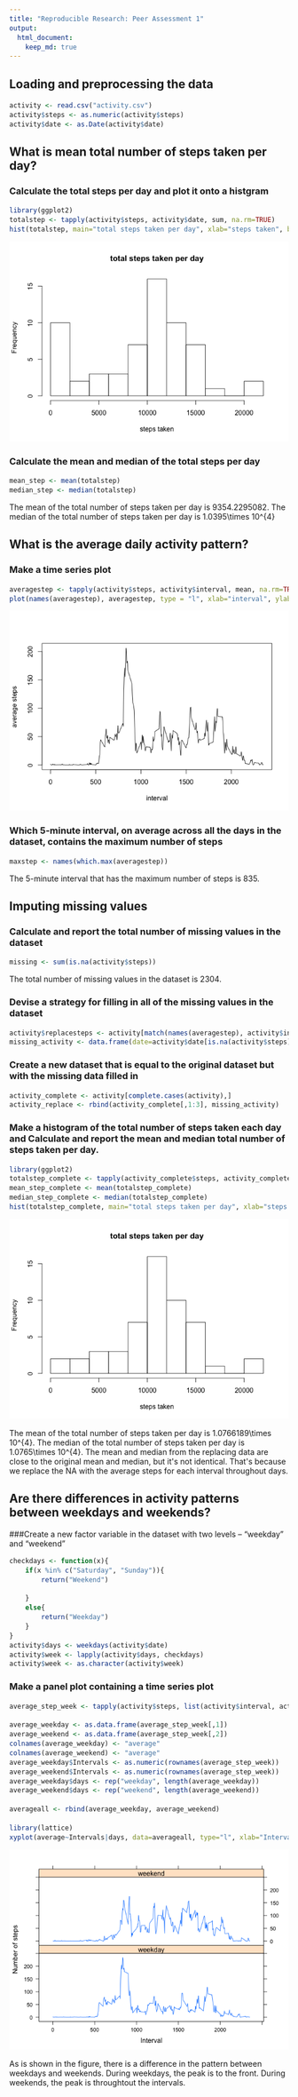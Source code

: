 ```yaml
---
title: "Reproducible Research: Peer Assessment 1"
output: 
  html_document:
    keep_md: true
---
```



## Loading and preprocessing the data

```r
activity <- read.csv("activity.csv")
activity$steps <- as.numeric(activity$steps)
activity$date <- as.Date(activity$date)
```


## What is mean total number of steps taken per day?
### Calculate the total steps per day and plot it onto a histgram

```r
library(ggplot2)
totalstep <- tapply(activity$steps, activity$date, sum, na.rm=TRUE)
hist(totalstep, main="total steps taken per day", xlab="steps taken", breaks = 10)
```

![](PA1_template_files/figure-html/unnamed-chunk-2-1.png)<!-- -->

### Calculate the mean and median of the total steps per day

```r
mean_step <- mean(totalstep)
median_step <- median(totalstep)
```
The mean of the total number of steps taken per day is 9354.2295082.
The median of the total number of steps taken per day is 1.0395\times 10^{4}


## What is the average daily activity pattern?
### Make a time series plot 

```r
averagestep <- tapply(activity$steps, activity$interval, mean, na.rm=TRUE)
plot(names(averagestep), averagestep, type = "l", xlab="interval", ylab="average steps")
```

![](PA1_template_files/figure-html/unnamed-chunk-4-1.png)<!-- -->

### Which 5-minute interval, on average across all the days in the dataset, contains the maximum number of steps

```r
maxstep <- names(which.max(averagestep))
```
The 5-minute interval that has the maximum number of steps is 835.


## Imputing missing values
### Calculate and report the total number of missing values in the dataset

```r
missing <- sum(is.na(activity$steps))
```
The total number of missing values in the dataset is 2304.

### Devise a strategy for filling in all of the missing values in the dataset

```r
activity$replacesteps <- activity[match(names(averagestep), activity$interval),3]
missing_activity <- data.frame(date=activity$date[is.na(activity$steps)], interval=activity$interval[is.na(activity$steps)], steps=activity$replacesteps[is.na(activity$steps)])
```

### Create a new dataset that is equal to the original dataset but with the missing data filled in

```r
activity_complete <- activity[complete.cases(activity),]
activity_replace <- rbind(activity_complete[,1:3], missing_activity)
```

### Make a histogram of the total number of steps taken each day and Calculate and report the mean and median total number of steps taken per day.

```r
library(ggplot2)
totalstep_complete <- tapply(activity_complete$steps, activity_complete$date, sum, na.rm=TRUE)
mean_step_complete <- mean(totalstep_complete)
median_step_complete <- median(totalstep_complete)
hist(totalstep_complete, main="total steps taken per day", xlab="steps taken", breaks = 10)
```

![](PA1_template_files/figure-html/unnamed-chunk-9-1.png)<!-- -->

The mean of the total number of steps taken per day is 1.0766189\times 10^{4}.
The median of the total number of steps taken per day is 1.0765\times 10^{4}.
The mean and median from the replacing data are close to the original mean and median, but it's not identical. That's because we replace the NA with the average steps for each interval throughout days.


## Are there differences in activity patterns between weekdays and weekends?
###Create a new factor variable in the dataset with two levels – “weekday” and “weekend”

```r
checkdays <- function(x){
    if(x %in% c("Saturday", "Sunday")){
        return("Weekend")
    
    }
    else{
        return("Weekday")
    }
}
activity$days <- weekdays(activity$date)
activity$week <- lapply(activity$days, checkdays)
activity$week <- as.character(activity$week)
```

### Make a panel plot containing a time series plot

```r
average_step_week <- tapply(activity$steps, list(activity$interval, activity$week), mean, na.rm=TRUE)

average_weekday <- as.data.frame(average_step_week[,1])
average_weekend <- as.data.frame(average_step_week[,2])
colnames(average_weekday) <- "average"
colnames(average_weekend) <- "average"
average_weekday$Intervals <- as.numeric(rownames(average_step_week))
average_weekend$Intervals <- as.numeric(rownames(average_step_week))
average_weekday$days <- rep("weekday", length(average_weekday))
average_weekend$days <- rep("weekend", length(average_weekend))

averageall <- rbind(average_weekday, average_weekend)

library(lattice)
xyplot(average~Intervals|days, data=averageall, type="l", xlab="Interval", ylab="Number of steps", layout=c(1,2))
```

![](PA1_template_files/figure-html/unnamed-chunk-11-1.png)<!-- -->

As is shown in the figure, there is a difference in the pattern between weekdays and weekends. During weekdays, the peak is to the front. During weekends, the peak is throughtout the intervals.


